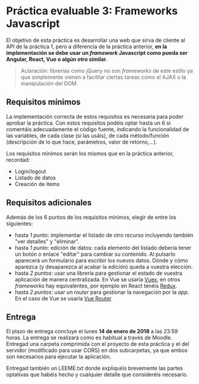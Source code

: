 # Práctica evaluable 3: Frameworks Javascript

El objetivo de esta práctica es desarrollar una web que sirva de cliente al API de la práctica 1, pero a diferencia de la práctica anterior, **en la implementación se debe usar un *framework* Javascript como pueda ser Angular, React, Vue o algún otro similar**.

> Aclaración: librerías como jQuery no son *frameworks* de este estilo ya que simplemente vienen a facilitar ciertas tareas como el AJAX o la manipulación del DOM.

## Requisitos mínimos

La implementación correcta de estos requisitos es necesaria para poder aprobar la práctica. Con estos requisitos podéis optar hasta un 6 si comentáis adecuadamente el código fuente, indicando la funcionalidad de las variables, de cada clase (si las usáis), de cada método/función (descripción de lo que hace, parámetros, valor de retorno,...).

Los requisitos mínimos serán los mismos que en la práctica anterior, recordad:

- Login/logout
- Listado de datos
- Creación de items


## Requisitos adicionales

Además de los 6 puntos de los requisitos mínimos, elegir de entre los siguientes:

- hasta *1 punto*: implementar el listado de otro recurso incluyendo también "ver detalles" y "eliminar".
- hasta *1 punto*: edición de datos: cada elemento del listado debería tener un botón o enlace "editar" para cambiar su contenido. Al pulsarlo aparecerá un formulario para escribir los nuevos datos. Dónde y cómo aparezca (y desaparezca al acabar la edición) queda a vuestra elección.
- hasta *2 puntos*: usar una librería para gestionar el estado de vuestra aplicación de manera centralizada. En Vue se usaría [Vuex](https://vuex.vuejs.org), en otros *frameworks* hay equivalentes, por ejemplo en React tenéis [Redux](http://es.redux.js.org).
- hasta *2 puntos*: usar un *router* para gestionar la navegación por la *app*. En el caso de Vue se usaría [Vue Router](https://router.vuejs.org)


## Entrega

El plazo de entrega concluye el lunes **14 de enero de 2018** a las 23:59 horas. La entrega se realizará como es habitual a través de Moodle. Entregad una carpeta comprimida con el proyecto de esta práctica y el del servidor (modificado para usar CORS) en dos subcarpetas, ya que ambos son necesarios para ejecutar la aplicación. 

Entregad también un LEEME.txt donde expliquéis brevemente las partes optativas que habéis hecho y cualquier detalle que consideréis necesario.